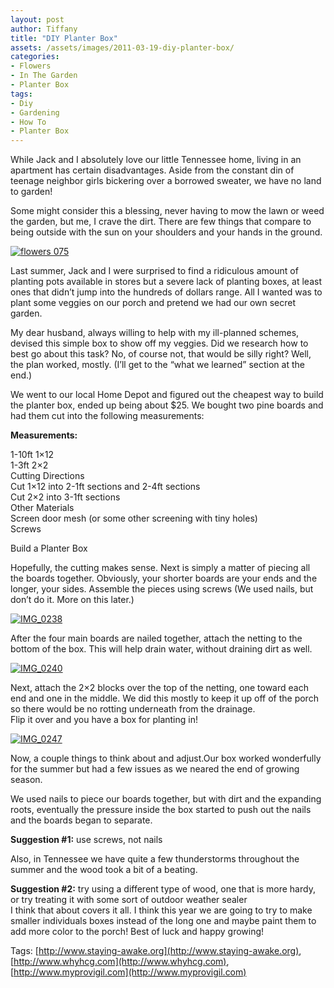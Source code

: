 ```yaml
---
layout: post
author: Tiffany
title: "DIY Planter Box"
assets: /assets/images/2011-03-19-diy-planter-box/
categories: 
- Flowers
- In The Garden
- Planter Box
tags: 
- Diy
- Gardening
- How To
- Planter Box
---
```


While Jack and I absolutely love our little Tennessee home, living in an apartment has certain disadvantages. Aside from the constant din of teenage neighbor girls bickering over a borrowed sweater, we have no land to garden!

Some might consider this a blessing, never having to mow the lawn or weed the garden, but me, I crave the dirt. There are few things that compare to being outside with the sun on your shoulders and your hands in the ground.

[![](jekyll_uploads/2011/03/flowers-075-325x433.jpg "flowers 075")](http://www.sweetpeonies.com/2011/03/diy-planter-box/flowers-075/)

Last summer, Jack and I were surprised to find a ridiculous amount of planting pots available in stores but a severe lack of planting boxes, at least ones that didn’t jump into the hundreds of dollars range. All I wanted was to plant some veggies on our porch and pretend we had our own secret garden.

My dear husband, always willing to help with my ill-planned schemes, devised this simple box to show off my veggies. Did we research how to best go about this task? No, of course not, that would be silly right? Well, the plan worked, mostly. (I’ll get to the “what we learned” section at the end.)

We went to our local Home Depot and figured out the cheapest way to build the planter box, ended up being about $25\. We bought two pine boards and had them cut into the following measurements:

**Measurements:**

1-10ft 1×12  
1-3ft 2×2  
Cutting Directions  
Cut 1×12 into 2-1ft sections and 2-4ft sections  
Cut 2×2 into 3-1ft sections  
Other Materials  
Screen door mesh (or some other screening with tiny holes)  
Screws

Build a Planter Box

Hopefully, the cutting makes sense. Next is simply a matter of piecing all the boards together. Obviously, your shorter boards are your ends and the longer, your sides. Assemble the pieces using screws (We used nails, but don’t do it. More on this later.)

[![](jekyll_uploads/2011/03/IMG_0238-575x431.jpg "IMG_0238")](http://www.sweetpeonies.com/2011/03/diy-planter-box/img_0238/)

After the four main boards are nailed together, attach the netting to the bottom of the box. This will help drain water, without draining dirt as well.

[![](jekyll_uploads/2011/03/IMG_0240-575x431.jpg "IMG_0240")](http://www.sweetpeonies.com/2011/03/diy-planter-box/img_0240/)

Next, attach the 2×2 blocks over the top of the netting, one toward each end and one in the middle. We did this mostly to keep it up off of the porch so there would be no rotting underneath from the drainage.  
Flip it over and you have a box for planting in!

[![](jekyll_uploads/2011/03/IMG_0247-575x431.jpg "IMG_0247")](http://www.sweetpeonies.com/2011/03/diy-planter-box/img_0247/)

Now, a couple things to think about and adjust.Our box worked wonderfully for the summer but had a few issues as we neared the end of growing season.

We used nails to piece our boards together, but with dirt and the expanding roots, eventually the pressure inside the box started to push out the nails and the boards began to separate.

**Suggestion #1:** use screws, not nails

Also, in Tennessee we have quite a few thunderstorms throughout the summer and the wood took a bit of a beating.

**Suggestion #2:** try using a different type of wood, one that is more hardy, or try treating it with some sort of outdoor weather sealer  
I think that about covers it all. I think this year we are going to try to make smaller individuals boxes instead of the long one and maybe paint them to add more color to the porch! Best of luck and happy growing!

Tags: [http://www.staying-awake.org](http://www.staying-awake.org), [http://www.whyhcg.com](http://www.whyhcg.com), [http://www.myprovigil.com](http://www.myprovigil.com)
